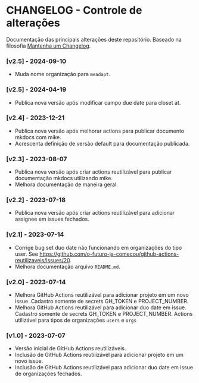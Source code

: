# CHANGELOG - Controle de alterações

Documentação das principais alterações deste repositório.
Baseado na filosofia [Mantenha um Changelog](https://keepachangelog.com/pt-BR/1.0.0/).

### [v2.5] - 2024-09-10

- Muda nome organização para `meadapt`.

### [v2.5] - 2024-04-19

- Publica nova versão após modificar campo due date para closet at.

### [v2.4] - 2023-12-21

- Publica nova versão após melhorar actions para publicar documento mkdocs com mike.
- Acrescenta definição de versão default para documentação publicada.

### [v2.3] - 2023-08-07

- Publica nova versão após criar actions reutilizável para publicar documentação mkdocs utilizando mike.
- Melhora documentação de maneira geral.

### [v2.2] - 2023-07-18

- Publica nova versão após criar actions reutilizável para adicionar assignee em issues fechados.

### [v2.1] - 2023-07-14

- Corrige bug set duo date não funcionando em organizações do tipo user. See https://github.com/o-futuro-ja-comecou/github-actions-reutilizaveis/issues/20.
- Melhora documentação arquivo `README.md`.

### [v2.0] - 2023-07-14

- Melhora GitHub Actions reutilizável para adicionar projeto em um novo issue. Cadastro somente de secrets GH_TOKEN e PROJECT_NUMBER.
- Melhora GitHub Actions reutilizável para adicionar duo date em issue. Cadastro somente de secrets GH_TOKEN e PROJECT_NUMBER. Actions utilizável para tipos de organizações `users` e `orgs`

### [v1.0] - 2023-07-07

- Versão inicial de GitHub Actions reutilizáveis.
- Inclusão de GitHub Actions reutilizável para adicionar projeto em um novo issue.
- Inclusão de GitHub Actions reutilizável para adicionar duo date em issue de organizações fechados.
